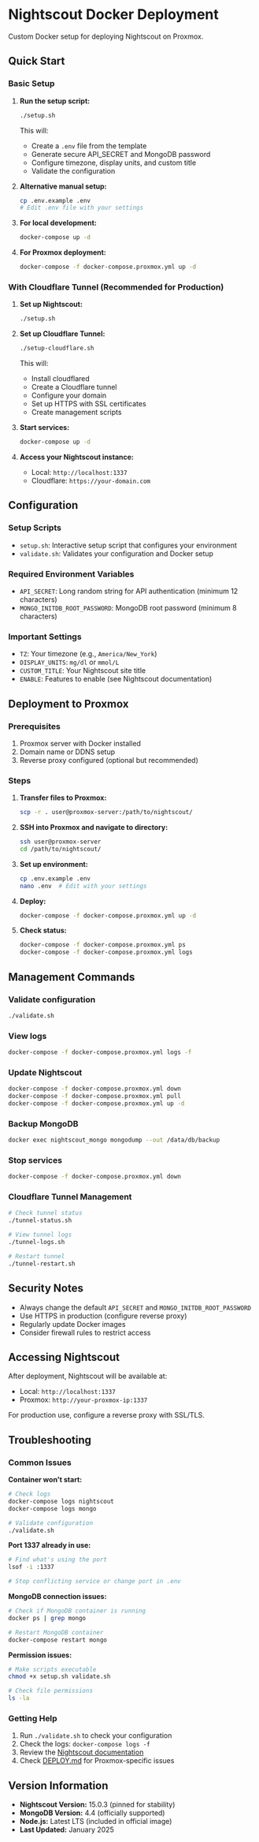 # Nightscout Docker Deployment

Custom Docker setup for deploying Nightscout on Proxmox.

## Quick Start

### Basic Setup

1. **Run the setup script:**
   ```bash
   ./setup.sh
   ```
   This will:
   - Create a `.env` file from the template
   - Generate secure API_SECRET and MongoDB password
   - Configure timezone, display units, and custom title
   - Validate the configuration

2. **Alternative manual setup:**
   ```bash
   cp .env.example .env
   # Edit .env file with your settings
   ```

3. **For local development:**
   ```bash
   docker-compose up -d
   ```

4. **For Proxmox deployment:**
   ```bash
   docker-compose -f docker-compose.proxmox.yml up -d
   ```

### With Cloudflare Tunnel (Recommended for Production)

1. **Set up Nightscout:**
   ```bash
   ./setup.sh
   ```

2. **Set up Cloudflare Tunnel:**
   ```bash
   ./setup-cloudflare.sh
   ```
   This will:
   - Install cloudflared
   - Create a Cloudflare tunnel
   - Configure your domain
   - Set up HTTPS with SSL certificates
   - Create management scripts

3. **Start services:**
   ```bash
   docker-compose up -d
   ```

4. **Access your Nightscout instance:**
   - Local: `http://localhost:1337`
   - Cloudflare: `https://your-domain.com`

## Configuration

### Setup Scripts

- `setup.sh`: Interactive setup script that configures your environment
- `validate.sh`: Validates your configuration and Docker setup

### Required Environment Variables

- `API_SECRET`: Long random string for API authentication (minimum 12 characters)
- `MONGO_INITDB_ROOT_PASSWORD`: MongoDB root password (minimum 8 characters)

### Important Settings

- `TZ`: Your timezone (e.g., `America/New_York`)
- `DISPLAY_UNITS`: `mg/dl` or `mmol/L`
- `CUSTOM_TITLE`: Your Nightscout site title
- `ENABLE`: Features to enable (see Nightscout documentation)

## Deployment to Proxmox

### Prerequisites

1. Proxmox server with Docker installed
2. Domain name or DDNS setup
3. Reverse proxy configured (optional but recommended)

### Steps

1. **Transfer files to Proxmox:**
   ```bash
   scp -r . user@proxmox-server:/path/to/nightscout/
   ```

2. **SSH into Proxmox and navigate to directory:**
   ```bash
   ssh user@proxmox-server
   cd /path/to/nightscout/
   ```

3. **Set up environment:**
   ```bash
   cp .env.example .env
   nano .env  # Edit with your settings
   ```

4. **Deploy:**
   ```bash
   docker-compose -f docker-compose.proxmox.yml up -d
   ```

5. **Check status:**
   ```bash
   docker-compose -f docker-compose.proxmox.yml ps
   docker-compose -f docker-compose.proxmox.yml logs
   ```

## Management Commands

### Validate configuration
```bash
./validate.sh
```

### View logs
```bash
docker-compose -f docker-compose.proxmox.yml logs -f
```

### Update Nightscout
```bash
docker-compose -f docker-compose.proxmox.yml down
docker-compose -f docker-compose.proxmox.yml pull
docker-compose -f docker-compose.proxmox.yml up -d
```

### Backup MongoDB
```bash
docker exec nightscout_mongo mongodump --out /data/db/backup
```

### Stop services
```bash
docker-compose -f docker-compose.proxmox.yml down
```

### Cloudflare Tunnel Management
```bash
# Check tunnel status
./tunnel-status.sh

# View tunnel logs
./tunnel-logs.sh

# Restart tunnel
./tunnel-restart.sh
```

## Security Notes

- Always change the default `API_SECRET` and `MONGO_INITDB_ROOT_PASSWORD`
- Use HTTPS in production (configure reverse proxy)
- Regularly update Docker images
- Consider firewall rules to restrict access

## Accessing Nightscout

After deployment, Nightscout will be available at:
- Local: `http://localhost:1337`
- Proxmox: `http://your-proxmox-ip:1337`

For production use, configure a reverse proxy with SSL/TLS.

## Troubleshooting

### Common Issues

**Container won't start:**
```bash
# Check logs
docker-compose logs nightscout
docker-compose logs mongo

# Validate configuration
./validate.sh
```

**Port 1337 already in use:**
```bash
# Find what's using the port
lsof -i :1337

# Stop conflicting service or change port in .env
```

**MongoDB connection issues:**
```bash
# Check if MongoDB container is running
docker ps | grep mongo

# Restart MongoDB container
docker-compose restart mongo
```

**Permission issues:**
```bash
# Make scripts executable
chmod +x setup.sh validate.sh

# Check file permissions
ls -la
```

### Getting Help

1. Run `./validate.sh` to check your configuration
2. Check the logs: `docker-compose logs -f`
3. Review the [Nightscout documentation](https://nightscout.github.io/)
4. Check [DEPLOY.md](DEPLOY.md) for Proxmox-specific issues

## Version Information

- **Nightscout Version:** 15.0.3 (pinned for stability)
- **MongoDB Version:** 4.4 (officially supported)
- **Node.js:** Latest LTS (included in official image)
- **Last Updated:** January 2025